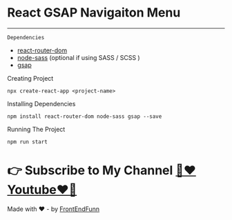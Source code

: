 # React GSAP Navigaiton Menu

---

`Dependencies`

- [react-router-dom](https://www.npmjs.com/package/react-router-dom)
- [node-sass](https://www.npmjs.com/package/node-sass) (optional if using SASS / SCSS )
- [gsap](https://www.npmjs.com/package/gsap)

Creating Project

```
npx create-react-app <project-name>
```

Installing Dependencies

```
npm install react-router-dom node-sass gsap --save
```

Running The Project

```
npm run start
```

# 👉 Subscribe to My Channel [💙❤️Youtube❤️💙](https://www.youtube.com/channel/UCpOHt5d6GG-mvo-_pU06rhQ?sub_confirmation=1)

Made with ❤️ - by [FrontEndFunn](https://www.youtube.com/channel/UCpOHt5d6GG-mvo-_pU06rhQ?sub_confirmation=1)
